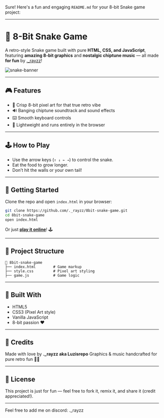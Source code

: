 Sure! Here's a fun and engaging `README.md` for your 8-bit Snake game project:

---

# 🐍 8-Bit Snake Game

A retro-style Snake game built with pure **HTML, CSS, and JavaScript**, featuring **amazing 8-bit graphics** and **nostalgic chiptune music** — all made **for fun** by [.\_rayzz](https://github.com/._rayzz)!

![snake-banner](https://cdn.discordapp.com/attachments/1338127333504323764/1395066522006720522/0A50FB79-38DB-4917-A667-8A55431B06ED.png?ex=68791871&is=6877c6f1&hm=64023bd1c6f69e2e33ad735f558d0f3b1ae9940a15e28282d477cdef81bd7229&) 

---

## 🎮 Features

* 🎨 Crisp 8-bit pixel art for that true retro vibe
* 🔊 Banging chiptune soundtrack and sound effects
* ⌨️ Smooth keyboard controls
* 💾 Lightweight and runs entirely in the browser
  
---

## 🕹️ How to Play

* Use the arrow keys (`↑ ↓ ← →`) to control the snake.
* Eat the food to grow longer.
* Don’t hit the walls or your own tail!

---

## 🚀 Getting Started

Clone the repo and open `index.html` in your browser:

```bash
git clone https://github.com/._rayzz/8bit-snake-game.git
cd 8bit-snake-game
open index.html
```

Or just [**play it online**](https://snak-theta.vercel.app)! 🕹️

---

## 📁 Project Structure

```
📁 8bit-snake-game
├── index.html        # Game markup
├── style.css         # Pixel art styling
├── game.js           # Game logic

```

---

## 🔧 Built With

* HTML5
* CSS3 (Pixel Art style)
* Vanilla JavaScript
* 8-bit passion ❤️

---

## 📢 Credits

Made with love by **.\_rayzz aka Luzisrepo**
Graphics & music handcrafted for pure retro fun 🎨🎶

---

## 📜 License

This project is just for fun — feel free to fork it, remix it, and share it (credit appreciated!).

---

Feel free to add me on discord: ._rayzz
